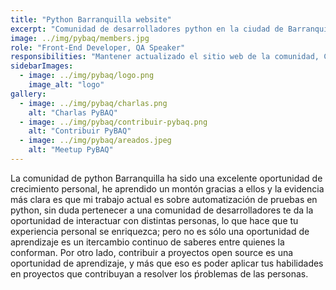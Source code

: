 ```yaml
---
title: "Python Barranquilla website"
excerpt: "Comunidad de desarrolladores python en la ciudad de Barranquilla."
image: ../img/pybaq/members.jpg
role: "Front-End Developer, QA Speaker"
responsibilities: "Mantener actualizado el sitio web de la comunidad, Contribuir con charlas sobre testing"
sidebarImages:
  - image: ../img/pybaq/logo.png
    image_alt: "logo"
gallery:
  - image: ../img/pybaq/charlas.png
    alt: "Charlas PyBAQ"
  - image: ../img/pybaq/contribuir-pybaq.png
    alt: "Contribuir PyBAQ"
  - image: ../img/pybaq/areados.jpeg
    alt: "Meetup PyBAQ"
---
```


La comunidad de python Barranquilla ha sido una excelente oportunidad de crecimiento personal, he aprendido un montón gracias a ellos y la evidencia  más clara es que mi trabajo actual es sobre automatización de pruebas en python, sin duda pertenecer a una comunidad de desarrolladores te da la oportunidad de interactuar con distintas personas, lo que hace que tu experiencia personal se enriquezca; pero no es sólo una oportunidad de aprendizaje es un itercambio continuo de saberes entre quienes la conforman. Por otro lado, contribuir a proyectos open source es una oportunidad de aprendizaje, y más que eso es poder aplicar tus habilidades en proyectos que contribuyan a resolver los ṕroblemas de las personas.  
